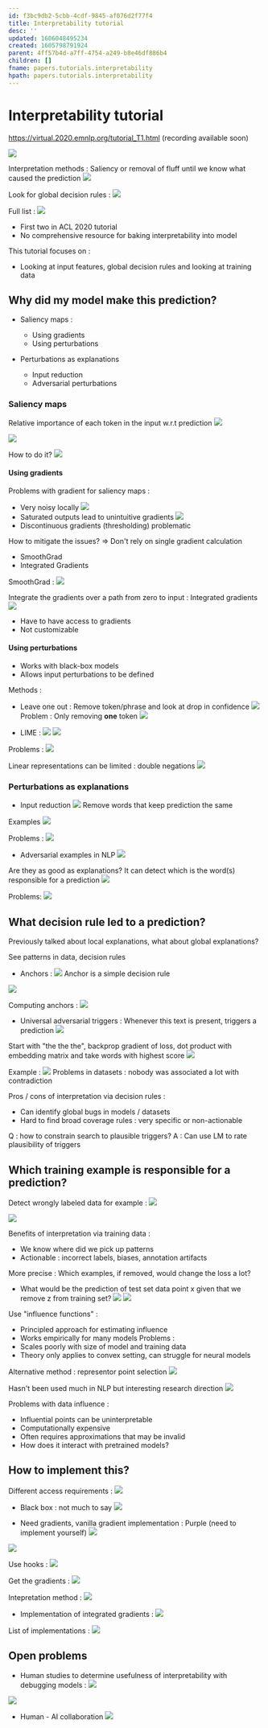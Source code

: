 ```yaml
---
id: f3bc9db2-5cbb-4cdf-9845-af076d2f77f4
title: Interpretability tutorial
desc: ''
updated: 1606048495234
created: 1605798791924
parent: 4ff57b4d-a7ff-4754-a249-b8e46df886b4
children: []
fname: papers.tutorials.interpretability
hpath: papers.tutorials.interpretability
---
```

# Interpretability tutorial

<https://virtual.2020.emnlp.org/tutorial_T1.html>
(recording available soon)

![](../assets/images/2020-11-19-16-15-38.png)

Interpretation methods :
Saliency or removal of fluff until we know what caused the prediction
![](../assets/images/2020-11-19-16-19-59.png)

Look for global decision rules :
![](../assets/images/2020-11-19-16-20-44.png)

Full list :
![](../assets/images/2020-11-19-16-21-49.png)

- First two in ACL 2020 tutorial
- No comprehensive resource for baking interpretability into model

This tutorial focuses on :

- Looking at input features, global decision rules and looking at training data

## Why did my model make this prediction?

- Saliency maps :
  - Using gradients
  - Using perturbations

- Perturbations as explanations
  - Input reduction
  - Adversarial perturbations

### Saliency maps

Relative importance of each token in the input w.r.t prediction
![](../assets/images/2020-11-19-16-29-58.png)

![](../assets/images/2020-11-19-16-33-25.png)

How to do it?
![](../assets/images/2020-11-19-16-37-04.png)

#### Using gradients

Problems with gradient for saliency maps :

- Very noisy locally
  ![](../assets/images/2020-11-19-16-38-58.png)
- Saturated outputs lead to unintuitive gradients
  ![](../assets/images/2020-11-19-16-40-42.png)
- Discontinuous gradients (thresholding) problematic

How to mitigate the issues? => Don't rely on single gradient calculation

- SmoothGrad
- Integrated Gradients

SmoothGrad :
![](../assets/images/2020-11-19-16-48-33.png)

Integrate the gradients over a path from zero to input : Integrated gradients
![](../assets/images/2020-11-19-16-45-48.png)

- Have to have access to gradients
- Not customizable

#### Using perturbations

- Works with black-box models
- Allows input perturbations to be defined

Methods :

- Leave one out : Remove token/phrase and look at drop in confidence
  ![](../assets/images/2020-11-19-16-53-43.png)
  Problem : Only removing **one** token
  ![](../assets/images/2020-11-19-16-56-12.png)

- LIME :
  ![](../assets/images/2020-11-19-16-57-27.png)
  ![](../assets/images/2020-11-19-16-59-37.png)

Problems :
![](../assets/images/2020-11-19-17-02-53.png)

Linear representations can be limited : double negations
![](../assets/images/2020-11-19-17-05-25.png)

### Perturbations as explanations

- Input reduction
  ![](../assets/images/2020-11-19-17-21-57.png)
  Remove words that keep prediction the same

Examples
![](../assets/images/2020-11-19-17-23-28.png)

Problems :
![](../assets/images/2020-11-19-17-30-49.png)

- Adversarial examples in NLP
  ![](../assets/images/2020-11-19-17-31-52.png)

Are they as good as explanations?
It can detect which is the word(s) responsible for a prediction
![](../assets/images/2020-11-19-17-35-26.png)

Problems:
![](../assets/images/2020-11-19-17-37-03.png)

## What decision rule led to a prediction?

Previously talked about local explanations, what about global explanations?

See patterns in data, decision rules

- Anchors :
  ![](../assets/images/2020-11-19-17-45-21.png)
  Anchor is a simple decision rule

![](../assets/images/2020-11-19-17-47-41.png)

Computing anchors :
![](../assets/images/2020-11-19-17-50-19.png)

- Universal adversarial triggers :
  Whenever this text is present, triggers a prediction
  ![](../assets/images/2020-11-19-17-52-59.png)

Start with "the the the", backprop gradient of loss, dot product with embedding matrix and take words with highest score
![](../assets/images/2020-11-19-17-55-03.png)

Example :
![](../assets/images/2020-11-19-17-56-50.png)
Problems in datasets : nobody was associated a lot with contradiction

Pros / cons of interpretation via decision rules :

- Can identify global bugs in models / datasets
- Hard to find broad coverage rules : very specific or non-actionable

Q : how to constrain search to plausible triggers?
A : Can use LM to rate plausibility of triggers

## Which training example is responsible for a prediction?

Detect wrongly labeled data for example :
![](../assets/images/2020-11-19-18-35-05.png)

![](../assets/images/2020-11-19-18-35-57.png)

Benefits of interpretation via training data :

- We know where did we pick up patterns
- Actionable : incorrect labels, biases, annotation artifacts

More precise : Which examples, if removed, would change the loss a lot?

- What would be the prediction of test set data point x given that we remove z from training set?
  ![](../assets/images/2020-11-19-18-41-02.png)
  ![](../assets/images/2020-11-19-18-41-58.png)

Use "influence functions" :

- Principled approach for estimating influence
- Works empirically for many models
  Problems :
- Scales poorly with size of model and training data
- Theory only applies to convex setting, can struggle for neural models

Alternative method : representor point selection
![](../assets/images/2020-11-19-18-45-43.png)

Hasn't been used much in NLP but interesting research direction
![](../assets/images/2020-11-19-18-48-39.png)

Problems with data influence :

- Influential points can be uninterpretable
- Computationally expensive
- Often requires approximations that may be invalid
- How does it interact with pretrained models?

## How to implement this?

Different access requirements :
![](../assets/images/2020-11-19-19-05-35.png)

- Black box : not much to say
  ![](../assets/images/2020-11-19-19-06-25.png)

- Need gradients, vanilla gradient implementation :
  Purple (need to implement yourself)
  ![](../assets/images/2020-11-19-19-09-00.png)

![](../assets/images/2020-11-19-19-10-26.png)

Use hooks :
![](../assets/images/2020-11-19-19-12-53.png)

Get the gradients :
![](../assets/images/2020-11-19-19-13-25.png)

Intepretation method :
![](../assets/images/2020-11-19-19-16-27.png)

- Implementation of integrated gradients :
  ![](../assets/images/2020-11-19-19-18-49.png)

List of implementations :
![](../assets/images/2020-11-19-19-20-31.png)

## Open problems

- Human studies to determine usefulness of interpretability with debugging models :
  ![](../assets/images/2020-11-19-19-40-15.png)

![](../assets/images/2020-11-19-19-41-44.png)

- Human - AI collaboration
  ![](../assets/images/2020-11-19-19-48-51.png)

